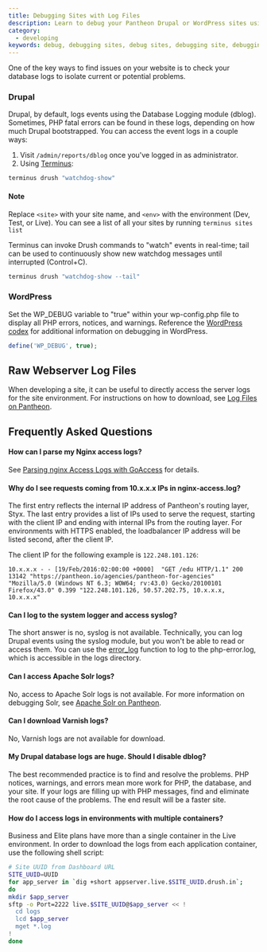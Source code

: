 ```yaml
---
title: Debugging Sites with Log Files
description: Learn to debug your Pantheon Drupal or WordPress sites using log files.
category:
  - developing
keywords: debug, debugging sites, debug sites, debugging site, debugging mysql, debug sql, troubleshoot mysql, troubleshoot sql, database logs, db logs, where are db logs stored, where are database logs
---
```

One of the key ways to find issues on your website is to check your database logs to isolate current or potential problems.

### Drupal

Drupal, by default, logs events using the Database Logging module (dblog). Sometimes, PHP fatal errors can be found in these logs, depending on how much Drupal bootstrapped. You can access the event logs in a couple ways:  

1. Visit `/admin/reports/dblog` once you've logged in as administrator.
2. Using [Terminus](/docs/articles/local/cli/):  

```bash
terminus drush "watchdog-show"
```
<div class="alert alert-info" role="alert">
<h4>Note</h4>
Replace <code>&lt;site&gt;</code> with your site name, and <code>&lt;env&gt;</code> with the environment (Dev, Test, or Live). You can see a list of all your sites by running <code>terminus sites list</code></div>

Terminus can invoke Drush commands to "watch" events in real-time; tail can be used to continuously show new watchdog messages until interrupted (Control+C).  

```bash
terminus drush "watchdog-show --tail"
```

### WordPress

Set the WP_DEBUG variable to "true" within your wp-config.php file to display all PHP errors, notices, and warnings. Reference the [WordPress codex](http://codex.wordpress.org/Debugging_in_WordPress) for additional information on debugging in WordPress.

```php
define('WP_DEBUG', true);
```

## Raw Webserver Log Files
When developing a site, it can be useful to directly access the server logs for the site environment. For instructions on how to download, see [Log Files on Pantheon](/docs/articles/sites/logs/#download-raw-webserver-log-files).

## Frequently Asked Questions

#### How can I parse my Nginx access logs?

See [Parsing nginx Access Logs with GoAccess](/docs/articles/sites/logs/nginx-access-log) for details.

#### Why do I see requests coming from 10.x.x.x IPs in nginx-access.log?
The first entry reflects the internal IP address of Pantheon's routing layer, Styx. The last entry provides a list of IPs used to serve the request, starting with the client IP and ending with internal IPs from the routing layer. For environments with HTTPS enabled, the loadbalancer IP address will be listed second, after the client IP.

The client IP for the following example is `122.248.101.126`:

```nginx
10.x.x.x - - [19/Feb/2016:02:00:00 +0000]  "GET /edu HTTP/1.1" 200 13142 "https://pantheon.io/agencies/pantheon-for-agencies" "Mozilla/5.0 (Windows NT 6.3; WOW64; rv:43.0) Gecko/20100101 Firefox/43.0" 0.399 "122.248.101.126, 50.57.202.75, 10.x.x.x, 10.x.x.x"
```

#### Can I log to the system logger and access syslog?

The short answer is no, syslog is not available. Technically, you can log Drupal events using the syslog module, but you won't be able to read or access them.  You can use the [error_log](http://php.net/manual/en/function.error-log.php) function to log to the php-error.log, which is accessible in the logs directory.

#### Can I access Apache Solr logs?

No, access to Apache Solr logs is not available. For more information on debugging Solr, see [Apache Solr on Pantheon](/docs/articles/sites/apache-solr).

#### Can I download Varnish logs?

No, Varnish logs are not available for download.

#### My Drupal database logs are huge. Should I disable dblog?

The best recommended practice is to find and resolve the problems. PHP notices, warnings, and errors mean more work for PHP, the database, and your site. If your logs are filling up with PHP messages, find and eliminate the root cause of the problems. The end result will be a faster site.  

#### How do I access logs in environments with multiple containers?

Business and Elite plans have more than a single container in the Live environment. In order to download the logs from each application container, use the following shell script:

```bash
# Site UUID from Dashboard URL
SITE_UUID=UUID
for app_server in `dig +short appserver.live.$SITE_UUID.drush.in`;
do
mkdir $app_server
sftp -o Port=2222 live.$SITE_UUID@$app_server << !
  cd logs
  lcd $app_server
  mget *.log
!
done
```
